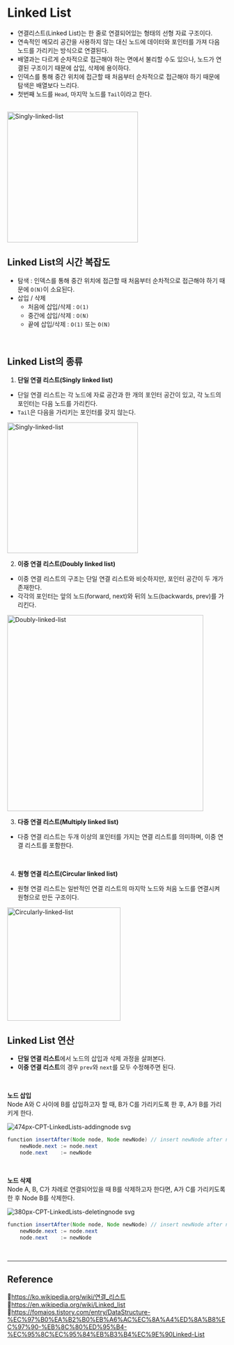 # Linked List

- 연결리스트(Linked List)는 한 줄로 연결되어있는 형태의 선형 자료 구조이다.
- 연속적인 메모리 공간을 사용하지 않는 대신 노드에 데이터와 포인터를 가져 다음 노드를 가리키는 방식으로 연결된다.
- 배열과는 다르게 순차적으로 접근해야 하는 면에서 불리할 수도 있으나, 노드가 연결된 구조이기 때문에 삽입, 삭제에 용이하다.
- 인덱스를 통해 중간 위치에 접근할 때 처음부터 순차적으로 접근해야 하기 때문에 탐색은 배열보다 느리다.
- 첫번째 노드를 `Head`, 마지막 노드를 `Tail`이라고 한다.

</br>
<img src="https://user-images.githubusercontent.com/66757141/208934650-d3ecb919-290a-4c58-b0a0-06ea8dfa13aa.png" alt="Singly-linked-list" width="300px" />

<br/>

## Linked List의 시간 복잡도

- 탐색 : 인덱스를 통해 중간 위치에 접근할 때 처음부터 순차적으로 접근해야 하기 때문에 `O(N)`이 소요된다.
- 삽입 / 삭제
    - 처음에 삽입/삭제 : `O(1)`
    - 중간에 삽입/삭제 : `O(N)`
    - 끝에 삽입/삭제 : `O(1)` 또는 `O(N)` 

<br/>

## Linked List의 종류

1. **단일 연결 리스트(Singly linked list)**  
- 단일 연결 리스트는 각 노드에 자료 공간과 한 개의 포인터 공간이 있고, 각 노드의 포인터는 다음 노드를 가리킨다.
- `Tail`은 다음을 가리키는 포인터를 갖지 않는다.

<img src="https://user-images.githubusercontent.com/66757141/208934650-d3ecb919-290a-4c58-b0a0-06ea8dfa13aa.png" alt="Singly-linked-list" width="300px" />
<br/>

2. **이중 연결 리스트(Doubly linked list)**  
- 이중 연결 리스트의 구조는 단일 연결 리스트와 비슷하지만, 포인터 공간이 두 개가 존재한다.
- 각각의 포인터는 앞의 노드(forward, next)와 뒤의 노드(backwards, prev)를 가리킨다.

<img src="https://user-images.githubusercontent.com/66757141/208934722-7824ebde-cf13-4e58-8e25-10f1df7a9ae2.png" alt="Doubly-linked-list" width="450px" />
<br/>

3. **다중 연결 리스트(Multiply linked list)**  
- 다중 연결 리스트는 두개 이상의 포인터를 가지는 연결 리스트를 의미하며, 이중 연결 리스트를 포함한다.  
<br/>

4. **원형 연결 리스트(Circular linked list)**  
- 원형 연결 리스트는 일반적인 연결 리스트의 마지막 노드와 처음 노드를 연결시켜 원형으로 만든 구조이다.

<img src="https://user-images.githubusercontent.com/66757141/208934749-280d70f4-1ba4-48fc-9543-403d82dd0ddb.png" alt="Circularly-linked-list" width="260x" />
<br/>

## Linked List 연산

- **단일 연결 리스트**에서 노드의 삽입과 삭제 과정을 살펴본다.
- **이중 연결 리스트**의 경우 `prev`와 `next`를 모두 수정해주면 된다.

</br>

**노드 삽입**  
Node A와 C 사이에 B를 삽입하고자 할 때, B가 C를 가리키도록 한 후, A가 B를 가리키게 한다.

![474px-CPT-LinkedLists-addingnode svg](https://user-images.githubusercontent.com/66757141/208935569-6ede4e92-a6c8-4afd-a815-4364d669917c.png)

```java
function insertAfter(Node node, Node newNode) // insert newNode after node
    newNode.next := node.next
    node.next    := newNode
```

<br/>

**노드 삭제**  
Node A, B, C가 차례로 연결되어있을 때 B를 삭제하고자 한다면, A가 C를 가리키도록 한 후 Node B를 삭제한다.

![380px-CPT-LinkedLists-deletingnode svg](https://user-images.githubusercontent.com/66757141/208935589-6820192b-90b0-4a3b-9790-6023abc38449.png)

```java
function insertAfter(Node node, Node newNode) // insert newNode after node
    newNode.next := node.next
    node.next    := newNode
```

<br/>

---

## Reference

📄https://ko.wikipedia.org/wiki/연결_리스트  
📄https://en.wikipedia.org/wiki/Linked_list  
📄https://fomaios.tistory.com/entry/DataStructure-%EC%97%B0%EA%B2%B0%EB%A6%AC%EC%8A%A4%ED%8A%B8%EC%97%90-%EB%8C%80%ED%95%B4-%EC%95%8C%EC%95%84%EB%B3%B4%EC%9E%90Linked-List

